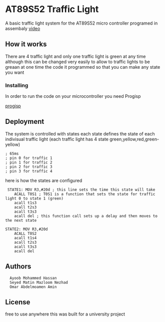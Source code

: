 # AT89S52 Traffic Light

A basic traffic light system for the AT89S52 micro controller programed in assembaly
[video](https://www.youtube.com/watch?v=-81RPznsBI8)

## How it works
There are 4 traffic light and only one traffic light is green at any time although this can be changed very easily to allow to traffic lights to be greaan at one time the code it programmed so that you can make any state you want

### Installing

In order to run the code on your microcontroller you need Progisp 

[progisp](https://search.edaboard.com/progisp.html)

## Deployment

The system is controlled with states each state defines the state of each indivisual traffic light (each traffic light has 4 state green,yellow,red,green-yellow)
```
; 65ms
; pin 0 for traffic 1
; pin 1 for traffic 2
; pin 2 for traffic 3
; pin 3 for traffic 4
```
here is how the states are configured
```
 STATE1: MOV R3,#20d ; this line sets the time this state will take
	ACALL T0S1 ; T0S1 is a function that sets the state for traffic light 0 to state 1 (green)
	acall t1s3
	acall t2s3
	acall t3s3
	acall del ; this function call sets up a delay and then moves to the next state

STATE2: MOV R3,#20d 
	ACALL T0S2
	acall t1s4
	acall t2s3
	acall t3s3
	acall del
```
## Authors
```
  Ayoob Mohammed Hassan	
  Seyed Matin Mazloom Nezhad
  Omar Abdelmoamen Amin 
```
## License
free to use anywhere this was built for a university project


